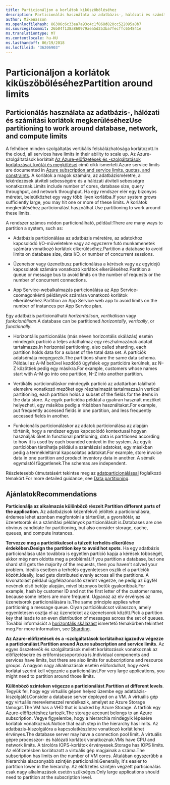 ```yaml
---
title: Particionáljon a korlátok kiküszöböléséhez
description: Particionálás használata az adatbázis-, hálózati és számítási korlátok megkerüléséhez
author: MikeWasson
ms.openlocfilehash: 86306c6c33ea7a93c4c1f868d820cc522095a8b7
ms.sourcegitcommit: 26b04f138a860979aea5d253ba7fecffc654841e
ms.translationtype: MT
ms.contentlocale: hu-HU
ms.lasthandoff: 06/19/2018
ms.locfileid: "36206903"
---
```

# <a name="partition-around-limits"></a><span data-ttu-id="6a85e-103">Particionáljon a korlátok kiküszöböléséhez</span><span class="sxs-lookup"><span data-stu-id="6a85e-103">Partition around limits</span></span>

## <a name="use-partitioning-to-work-around-database-network-and-compute-limits"></a><span data-ttu-id="6a85e-104">Particionálás használata az adatbázis-, hálózati és számítási korlátok megkerüléséhez</span><span class="sxs-lookup"><span data-stu-id="6a85e-104">Use partitioning to work around database, network, and compute limits</span></span>

<span data-ttu-id="6a85e-105">A felhőben minden szolgáltatás vertikális felskálázhatósága korlátozott.</span><span class="sxs-lookup"><span data-stu-id="6a85e-105">In the cloud, all services have limits in their ability to scale up.</span></span> <span data-ttu-id="6a85e-106">Az Azure-szolgáltatások korlátait [Az Azure-előfizetések és -szolgáltatások korlátozásai, kvótái és megkötései][azure-limits] című cikk ismerteti.</span><span class="sxs-lookup"><span data-stu-id="6a85e-106">Azure service limits are documented in [Azure subscription and service limits, quotas, and constraints][azure-limits].</span></span> <span data-ttu-id="6a85e-107">A korlátok a magok számára, az adatbázisméretre, a lekérdezések átviteli sebességére és a hálózati átviteli sebességre vonatkoznak.</span><span class="sxs-lookup"><span data-stu-id="6a85e-107">Limits include number of cores, database size, query throughput, and network throughput.</span></span> <span data-ttu-id="6a85e-108">Ha egy rendszer elér egy bizonyos méretet, beleütközhet egy vagy több ilyen korlátba.</span><span class="sxs-lookup"><span data-stu-id="6a85e-108">If your system grows sufficiently large, you may hit one or more of these limits.</span></span> <span data-ttu-id="6a85e-109">A korlátok megkerüléséhez particionálást használhat.</span><span class="sxs-lookup"><span data-stu-id="6a85e-109">Use partitioning to work around these limits.</span></span>

<span data-ttu-id="6a85e-110">A rendszer számos módon particionálható, például:</span><span class="sxs-lookup"><span data-stu-id="6a85e-110">There are many ways to partition a system, such as:</span></span>

- <span data-ttu-id="6a85e-111">Adatbázis particionálása az adatbázis méretére, az adatokhoz kapcsolódó I/O-műveletekre vagy az egyszerre futó munkamenetek számára vonatkozó korlátok elkerüléséhez.</span><span class="sxs-lookup"><span data-stu-id="6a85e-111">Partition a database to avoid limits on database size, data I/O, or number of concurrent sessions.</span></span>

- <span data-ttu-id="6a85e-112">Üzenetsor vagy üzenetbusz particionálása a kérések vagy az egyidejű kapcsolatok számára vonatkozó korlátok elkerüléséhez.</span><span class="sxs-lookup"><span data-stu-id="6a85e-112">Partition a queue or message bus to avoid limits on the number of requests or the number of concurrent connections.</span></span>

- <span data-ttu-id="6a85e-113">App Service-webalkalmazás particionálása az App Service-csomagonkénti példányok számára vonatkozó korlátok elkerüléséhez.</span><span class="sxs-lookup"><span data-stu-id="6a85e-113">Partition an App Service web app to avoid limits on the number of instances per App Service plan.</span></span> 

<span data-ttu-id="6a85e-114">Egy adatbázis particionálható *horizontálisan*, *vertikálisan* vagy *funkcionálisan*.</span><span class="sxs-lookup"><span data-stu-id="6a85e-114">A database can be partitioned *horizontally*, *vertically*, or *functionally*.</span></span>

- <span data-ttu-id="6a85e-115">Horizontális particionálás (más néven horizontális skálázás) esetén mindegyik partíció a teljes adathalmaz egy részhalmazának adatait tartalmazza.</span><span class="sxs-lookup"><span data-stu-id="6a85e-115">In horizontal partitioning, also called sharding, each partition holds data for a subset of the total data set.</span></span> <span data-ttu-id="6a85e-116">A partíciók adatsémája megegyezik.</span><span class="sxs-lookup"><span data-stu-id="6a85e-116">The partitions share the same data schema.</span></span> <span data-ttu-id="6a85e-117">Például az A&ndash;M betűvel kezdődő ügyfelek egy partícióra kerülnek, az N&ndash;Z közöttiek pedig egy másikra.</span><span class="sxs-lookup"><span data-stu-id="6a85e-117">For example, customers whose names start with A&ndash;M go into one partition, N&ndash;Z into another partition.</span></span>

- <span data-ttu-id="6a85e-118">Vertikális particionáláskor mindegyik partíció az adattárban található elemekre vonatkozó mezőket egy részhalmazát tartalmazza.</span><span class="sxs-lookup"><span data-stu-id="6a85e-118">In vertical partitioning, each partition holds a subset of the fields for the items in the data store.</span></span> <span data-ttu-id="6a85e-119">Az egyik partícióba például a gyakran használt mezőket helyezheti, egy másikba pedig a ritkábban használtakat.</span><span class="sxs-lookup"><span data-stu-id="6a85e-119">For example, put frequently accessed fields in one partition, and less frequently accessed fields in another.</span></span>

- <span data-ttu-id="6a85e-120">Funkcionális particionáláskor az adatok particionálása az alapján történik, hogy a rendszer egyes kapcsolódó kontextusai hogyan használják őket.</span><span class="sxs-lookup"><span data-stu-id="6a85e-120">In functional partitioning, data is partitioned according to how it is used by each bounded context in the system.</span></span> <span data-ttu-id="6a85e-121">Az egyik partícióban tárolhatja például a számlázási adatokat, egy másikban pedig a termékleltárral kapcsolatos adatokat.</span><span class="sxs-lookup"><span data-stu-id="6a85e-121">For example, store invoice data in one partition and product inventory data in another.</span></span> <span data-ttu-id="6a85e-122">A sémák egymástól függetlenek.</span><span class="sxs-lookup"><span data-stu-id="6a85e-122">The schemas are independent.</span></span>

<span data-ttu-id="6a85e-123">Részletesebb útmutatásért tekintse meg az [adatparticionálással][data-partitioning-guidance] foglalkozó témakört.</span><span class="sxs-lookup"><span data-stu-id="6a85e-123">For more detailed guidance, see [Data partitioning][data-partitioning-guidance].</span></span>

## <a name="recommendations"></a><span data-ttu-id="6a85e-124">Ajánlatok</span><span class="sxs-lookup"><span data-stu-id="6a85e-124">Recommendations</span></span>

<span data-ttu-id="6a85e-125">**Particionálja az alkalmazás különböző részeit**.</span><span class="sxs-lookup"><span data-stu-id="6a85e-125">**Partition different parts of the application**.</span></span> <span data-ttu-id="6a85e-126">Az adatbázisok kézenfekvő jelöltek a particionálásra, érdemes lehet azonban megfontolni a tárterület, a gyorsítótár, az üzenetsorok és a számítási példányok particionálását is.</span><span class="sxs-lookup"><span data-stu-id="6a85e-126">Databases are one obvious candidate for partitioning, but also consider storage, cache, queues, and compute instances.</span></span>

<span data-ttu-id="6a85e-127">**Tervezze meg a partíciókulcsot a túlzott terhelés elkerülése érdekében**.</span><span class="sxs-lookup"><span data-stu-id="6a85e-127">**Design the partition key to avoid hot spots**.</span></span> <span data-ttu-id="6a85e-128">Ha egy adatbázis particionálása után továbbra is egyetlen partíció kapja a kérések többségét, akkor még nem oldotta meg a problémát.</span><span class="sxs-lookup"><span data-stu-id="6a85e-128">If you partition a database, but one shard still gets the majority of the requests, then you haven't solved your problem.</span></span> <span data-ttu-id="6a85e-129">Ideális esetben a terhelés egyenletesen oszlik el a partíciók között.</span><span class="sxs-lookup"><span data-stu-id="6a85e-129">Ideally, load gets distributed evenly across all the partitions.</span></span> <span data-ttu-id="6a85e-130">A kivonatolást például ügyfélazonosító szerint végezze, ne pedig az ügyfél nevének első betűje alapján, mivel bizonyos betűk gyakoribbak.</span><span class="sxs-lookup"><span data-stu-id="6a85e-130">For example, hash by customer ID and not the first letter of the customer name, because some letters are more frequent.</span></span> <span data-ttu-id="6a85e-131">Ugyanaz az elv érvényes az üzenetsorok particionálására is.</span><span class="sxs-lookup"><span data-stu-id="6a85e-131">The same principle applies when partitioning a message queue.</span></span> <span data-ttu-id="6a85e-132">Olyan partíciókulcsot válasszon, amely egyenletesen osztja el az üzeneteket az üzenetsorok között.</span><span class="sxs-lookup"><span data-stu-id="6a85e-132">Pick a partition key that leads to an even distribution of messages across the set of queues.</span></span> <span data-ttu-id="6a85e-133">További információt a [horizontális skálázást][sharding] ismertető témakörben tekinthet meg.</span><span class="sxs-lookup"><span data-stu-id="6a85e-133">For more information, see [Sharding][sharding].</span></span>

<span data-ttu-id="6a85e-134">**Az Azure-előfizetések és a -szolgáltatások korlátaihoz igazodva végezze a particionálást**.</span><span class="sxs-lookup"><span data-stu-id="6a85e-134">**Partition around Azure subscription and service limits**.</span></span> <span data-ttu-id="6a85e-135">Az egyes összetevők és szolgáltatások mellett korlátozások vonatkoznak az előfizetésekre és erőforráscsoportokra is.</span><span class="sxs-lookup"><span data-stu-id="6a85e-135">Individual components and services have limits, but there are also limits for subscriptions and resource groups.</span></span> <span data-ttu-id="6a85e-136">A nagyon nagy alkalmazások esetén előfordulhat, hogy ezek korlátai szerint kell végeznie a particionálást.</span><span class="sxs-lookup"><span data-stu-id="6a85e-136">For very large applications, you might need to partition around those limits.</span></span>  

<span data-ttu-id="6a85e-137">**Különböző szinteken végezze a particionálást**.</span><span class="sxs-lookup"><span data-stu-id="6a85e-137">**Partition at different levels**.</span></span> <span data-ttu-id="6a85e-138">Tegyük fel, hogy egy virtuális gépen helyez üzembe egy adatbázis-kiszolgálót.</span><span class="sxs-lookup"><span data-stu-id="6a85e-138">Consider a database server deployed on a VM.</span></span> <span data-ttu-id="6a85e-139">A virtuális gép egy virtuális merevlemezzel rendelkezik, amelyet az Azure Storage támogat.</span><span class="sxs-lookup"><span data-stu-id="6a85e-139">The VM has a VHD that is backed by Azure Storage.</span></span> <span data-ttu-id="6a85e-140">A tárfiók egy Azure-előfizetéshez tartozik.</span><span class="sxs-lookup"><span data-stu-id="6a85e-140">The storage account belongs to an Azure subscription.</span></span> <span data-ttu-id="6a85e-141">Vegye figyelembe, hogy a hierarchia mindegyik lépésére korlátok vonatkoznak.</span><span class="sxs-lookup"><span data-stu-id="6a85e-141">Notice that each step in the hierarchy has limits.</span></span> <span data-ttu-id="6a85e-142">Az adatbázis-kiszolgálóra a kapcsolatkészletre vonatkozó korlát lehet érvényes.</span><span class="sxs-lookup"><span data-stu-id="6a85e-142">The database server may have a connection pool limit.</span></span> <span data-ttu-id="6a85e-143">A virtuális gépre processzor- és hálózati korlátok vonatkoznak.</span><span class="sxs-lookup"><span data-stu-id="6a85e-143">VMs have CPU and network limits.</span></span> <span data-ttu-id="6a85e-144">A tárolóra IOPS-korlátok érvényesek.</span><span class="sxs-lookup"><span data-stu-id="6a85e-144">Storage has IOPS limits.</span></span> <span data-ttu-id="6a85e-145">Az előfizetésben korlátozott a virtuális gép magjainak a száma.</span><span class="sxs-lookup"><span data-stu-id="6a85e-145">The subscription has limits on the number of VM cores.</span></span> <span data-ttu-id="6a85e-146">Általában egyszerűbb a hierarchia alacsonyabb szintjén particionálni.</span><span class="sxs-lookup"><span data-stu-id="6a85e-146">Generally, it's easier to partition lower in the hierarchy.</span></span> <span data-ttu-id="6a85e-147">Az előfizetés szintjén végzett particionálás csak nagy alkalmazások esetén szükséges.</span><span class="sxs-lookup"><span data-stu-id="6a85e-147">Only large applications should need to partition at the subscription level.</span></span> 

<!-- links -->

[azure-limits]: /azure/azure-subscription-service-limits
[data-partitioning-guidance]: ../../best-practices/data-partitioning.md
[sharding]: ../../patterns/sharding.md

 